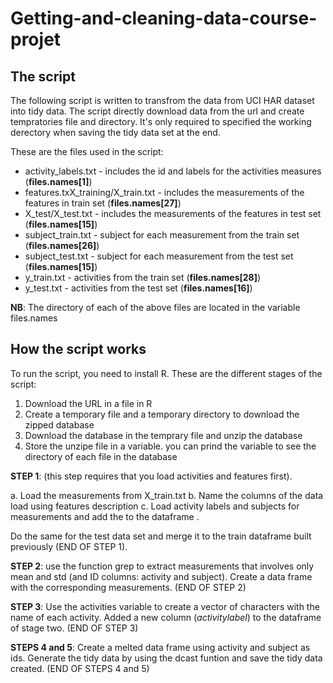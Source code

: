 # Getting-and-cleaning-data-course-projet
## The script

The following script is written to transfrom the data from UCI HAR dataset into tidy data. The script directly download data from the url and create tempratories file and directory. It's only required to specified the working derectory when saving the tidy data set at the end.


These are the files used in the script:

* activity_labels.txt - includes the id and labels for the activities measures (**files.names[1]**)
* features.txX_training/X_train.txt - includes the measurements of the features in train set (**files.names[27]**)
* X_test/X_test.txt - includes the measurements of the features in test set (**files.names[15]**)
* subject_train.txt - subject for each measurement from the train set (**files.names[26]**)
* subject_test.txt - subject for each measurement from the test set (**files.names[15]**)
* y_train.txt - activities from the train set (**files.names[28]**)
* y_test.txt - activities from the test set (**files.names[16]**)


**NB**: The directory of each of the above files are located in the variable files.names


## How the script works

To run the script, you need to install R. These are the different stages of the script:

1. Download the URL in a file in R
2. Create a temporary file and a temporary directory to download the zipped database
3. Download the database in the temprary file and unzip the database
4. Store the unzipe file in a variable. you can prind the variable to see the directory of each file in the database

**STEP 1**: (this step requires that you load activities and features first).

a. Load the measurements from X_train.txt
b. Name the columns of the data load using features description
c. Load activity labels and subjects for measurements and add the to the dataframe .

Do the same for the test data set and merge it to the train dataframe built previously (END OF STEP 1).


**STEP 2**: use the function grep to extract measurements that involves only mean and std (and ID columns: activity and subject). Create a data frame with the corresponding measurements. (END OF STEP 2) 

**STEP 3**: Use the activities variable to create a vector of characters with the name of each activity. Added a new column (_activitylabel_) to the dataframe of stage two. (END OF STEP 3) 

**STEPS 4 and 5**: Create a melted data frame using activity and subject as ids. Generate the tidy data by using the dcast funtion and save the tidy data created. (END OF STEPS 4 and 5)

